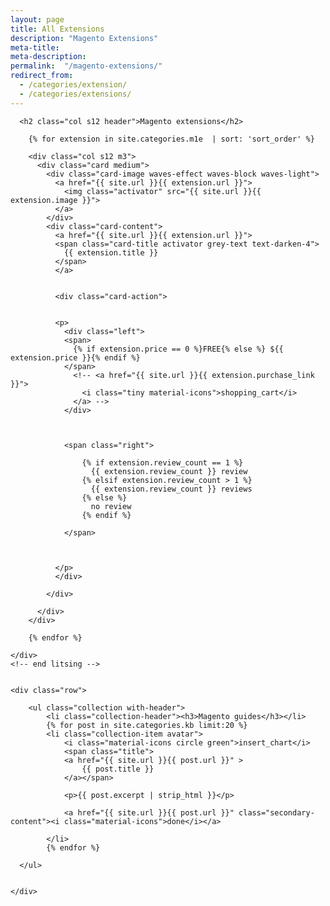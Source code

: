 ```yaml
---
layout: page
title: All Extensions
description: "Magento Extensions"
meta-title: 
meta-description:
permalink:  "/magento-extensions/"
redirect_from:
  - /categories/extension/
  - /categories/extensions/
---
```



<div class="container">
	 <div class="row" id="magento-two">

      <h2 class="col s12 header">Magento extensions</h2>

        {% for extension in site.categories.m1e  | sort: 'sort_order' %}
          
        <div class="col s12 m3">
          <div class="card medium">
            <div class="card-image waves-effect waves-block waves-light">
              <a href="{{ site.url }}{{ extension.url }}">
                <img class="activator" src="{{ site.url }}{{ extension.image }}">
              </a>
            </div>
            <div class="card-content">
              <a href="{{ site.url }}{{ extension.url }}">
              <span class="card-title activator grey-text text-darken-4">
                {{ extension.title }}
              </span>
              </a>
              

              <div class="card-action">
               

              <p>
                <div class="left">
                <span>
                  {% if extension.price == 0 %}FREE{% else %} ${{ extension.price }}{% endif %}
                </span>
                  <!-- <a href="{{ site.url }}{{ extension.purchase_link }}">
                    <i class="tiny material-icons">shopping_cart</i>
                  </a> -->
                </div>



                <span class="right">

                    {% if extension.review_count == 1 %}
                      {{ extension.review_count }} review
                    {% elsif extension.review_count > 1 %}  
                      {{ extension.review_count }} reviews
                    {% else %}
                      no review
                    {% endif %}
                  
                </span>

              

              </p>
              </div>

            </div>
            
          </div>
        </div>

        {% endfor %}

    </div>
    <!-- end litsing -->


    <div class="row">

    	<ul class="collection with-header">
	        <li class="collection-header"><h3>Magento guides</h3></li>
	        {% for post in site.categories.kb limit:20 %}
	        <li class="collection-item avatar">
	        	<i class="material-icons circle green">insert_chart</i>
	        	<span class="title">
	        	<a href="{{ site.url }}{{ post.url }}" >
			        {{ post.title }}
		        </a></span>

		        <p>{{ post.excerpt | strip_html }}</p>

		        <a href="{{ site.url }}{{ post.url }}" class="secondary-content"><i class="material-icons">done</i></a>
		        
	        </li>
	        {% endfor %}

      </ul>


    </div>




</div>